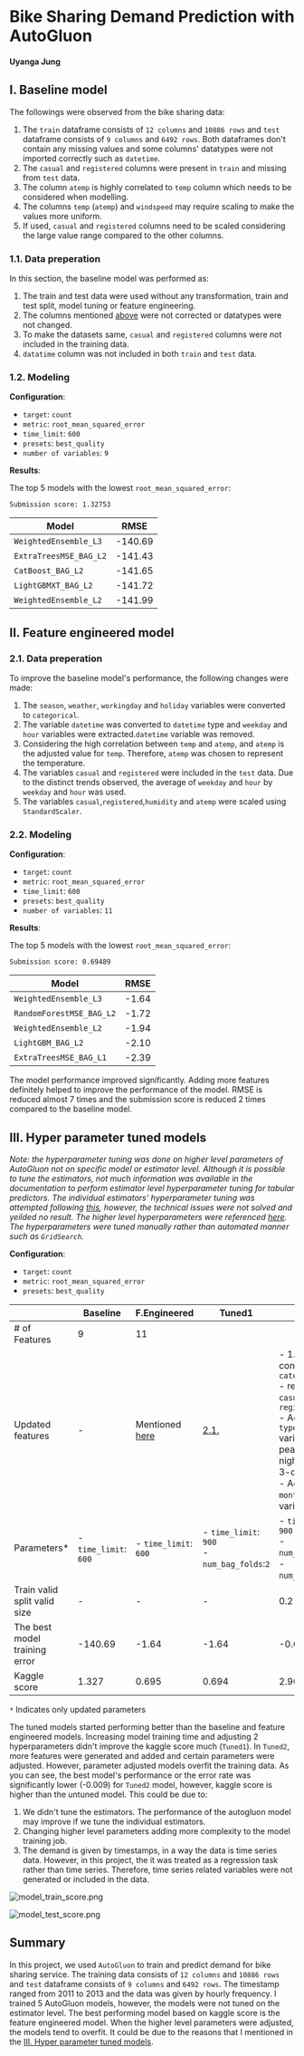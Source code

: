 # Bike Sharing Demand Prediction with AutoGluon
#### Uyanga Jung

## I. Baseline model

The followings were observed from the bike sharing data:

1. The `train` dataframe consists of `12 columns` and `10886 rows` and `test` dataframe consists of `9 columns` and `6492 rows`. Both dataframes don't contain any missing values and some columns' datatypes were not imported correctly such as `datetime`. 
1. The `casual` and `registered` columns were present in `train` and missing from `test` data. 
1. The column `atemp` is highly correlated to `temp` column which needs to be considered when modelling.
1. The columns `temp` (`atemp`) and `windspeed` may require scaling to make the values more uniform.
1. If used, `casual` and `registered` columns need to be scaled considering the large value range compared to the other columns.

### 1.1. Data preperation

In this section, the baseline model was performed as:

1. The train and test data were used without any transformation, train and test split, model tuning or feature engineering.
1. The columns mentioned [above](#data-description) were not corrected or datatypes were not changed.
1. To make the datasets same, `casual` and `registered` columns were not included in the training data.
1. `datatime` column was not included in both `train` and `test` data.

### 1.2. Modeling

__Configuration__:

- `target`: `count`
- `metric`: `root_mean_squared_error`
- `time_limit`: `600`
- `presets`: `best_quality`
- `number of variables`: `9`

__Results__:

The top 5 models with the lowest `root_mean_squared_error`:

`Submission score: 1.32753`

| Model | RMSE |
|---|---|
| `WeightedEnsemble_L3` | -140.69 |
| `ExtraTreesMSE_BAG_L2` | -141.43 |
| `CatBoost_BAG_L2` | -141.65 |
| `LightGBMXT_BAG_L2` | -141.72 |
| `WeightedEnsemble_L2` | -141.99 |


## II. Feature engineered model

### 2.1. Data preperation

To improve the baseline model's performance, the following changes were made:

1. The `season`, `weather`, `workingday` and `holiday` variables were converted to `categorical`.
1. The variable `datetime` was converted to `datetime` type and `weekday` and `hour` variables were extracted.`datetime` variable was removed.
1. Considering the high correlation between `temp` and `atemp`, and `atemp` is the adjusted value for `temp`. Therefore, `atemp` was chosen to represent the temperature.
1. The variables `casual` and `registered` were included in the `test` data. Due to the distinct trends observed, the average of `weekday` and `hour` by `weekday` and `hour` was used.
1. The variables `casual`,`registered`,`humidity` and `atemp` were scaled using `StandardScaler`.


### 2.2. Modeling

__Configuration__:

- `target`: `count`
- `metric`: `root_mean_squared_error`
- `time_limit`: `600`
- `presets`: `best_quality`
- `number of variables`: `11`

__Results__:

The top 5 models with the lowest `root_mean_squared_error`:

`Submission score: 0.69489`

| Model | RMSE |
|---|---|
| `WeightedEnsemble_L3` | -1.64 |
| `RandomForestMSE_BAG_L2` | -1.72 |
| `WeightedEnsemble_L2` | -1.94 |
| `LightGBM_BAG_L2` | -2.10 |
| `ExtraTreesMSE_BAG_L1` | -2.39 |


The model performance improved significantly. Adding more features definitely helped to improve the performance of the model. RMSE is reduced almost 7 times and the submission score is reduced 2 times compared to the baseline model.

## III. Hyper parameter tuned models

_Note: the hyperparameter tuning was done on higher level parameters of AutoGluon not on specific model or estimator level. Although it is possible to tune the estimators, not much information was available in the documentation to perform estimator level hyperparameter tuning for tabular predictors. The individual estimators' hyperparameter tuning was attempted following [this](https://auto.gluon.ai/stable/tutorials/tabular_prediction/tabular-indepth.html), however, the technical issues were not solved and yeilded no result. The higher level hyperparameters were referenced [here](https://docs.aws.amazon.com/sagemaker/latest/dg/autogluon-tabular-hyperparameters.html). The hyperparameters were tuned manually rather than automated manner such as `GridSearch`._

__Configuration__:

- `target`: `count`
- `metric`: `root_mean_squared_error`
- `presets`: `best_quality`


|  | Baseline | F.Engineered | Tuned1 | Tuned2 | Tuned3 | 
|---|---|---|---|---|---|
| # of Features | 9 | 11 | | | |
| Updated features | - | Mentioned [here](#2-1-data-preperation) | [2.1.](#2-1-data-preperation) | - 1. `weekday` converted to `categorical` <br /> - removed `casual` and `registered` <br /> - Added `type_hour` variable: 1-peak hour, 2-night time, and 3-day time <br /> - Added `year`, `month`, `day` variables| The same as Tuned2 |
| Parameters* | - `time_limit`: `600` | - `time_limit`: `600` | - `time_limit`: `900` <br /> - `num_bag_folds`:`2` | - `time_limit`: `900` <br /> - `num_bag_folds`:`2` <br /> -`num_bag_sets`:`2` | - `time_limit`: `900` <br /> - `num_bag_folds`:`3` <br /> -`num_bag_sets`:`3` <br /> - `num_stack_levels`:`1` |
| Train valid split valid size | - | - | - | 0.2 | 0.2 |
| The best model training error | -140.69 | -1.64 | -1.64 | -0.009 | -0.009 |
| Kaggle score | 1.327 | 0.695 | 0.694 | 2.965 | 3.031 |

`*` Indicates only updated parameters

The tuned models started performing better than the baseline and feature engineered models. Increasing model training time and adjusting 2 hyperparameters didn't improve the kaggle score much (`Tuned1`). In `Tuned2`, more features were generated and added and certain parameters were adjusted. However, parameter adjusted models overfit the training data. As you can see, the best model's performance or the error rate was significantly lower (-0.009) for `Tuned2` model, however, kaggle score is higher than the untuned model. This could be due to:

1. We didn't tune the estimators. The performance of the autogluon model may improve if we tune the individual estimators.
1. Changing higher level parameters adding more complexity to the model training job.
1. The demand is given by timestamps, in a way the data is time series data. However, in this project, the it was treated as a regression task rather than time series. Therefore, time series related variables were not generated or included in the data.

![model_train_score.png](img/model_train_score.png)

![model_test_score.png](img/model_test_score.png)


## Summary

In this project, we used `AutoGluon` to train and predict demand for bike sharing service. The training data consists of `12 columns` and `10886 rows` and `test` dataframe consists of `9 columns` and `6492 rows`. The timestamp ranged from 2011 to 2013 and the data was given by hourly frequency. I trained 5 AutoGluon models, however, the models were not tuned on the estimator level. The best performing model based on kaggle score is the feature engineered model. When the higher level parameters were adjusted, the models tend to overfit. It could be due to the reasons that I mentioned in the [III. Hyper parameter tuned models](iii-hyper-parameter-tuned-models).
